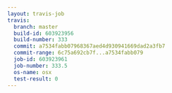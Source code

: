 ```yaml
---
layout: travis-job
travis:
  branch: master
  build-id: 603923956
  build-number: 333
  commit: a7534fabb07968367aed4d930941669dad2a3fb7
  commit-range: 6c75a692cb7f...a7534fabb079
  job-id: 603923961
  job-number: 333.5
  os-name: osx
  test-result: 0
---
```

